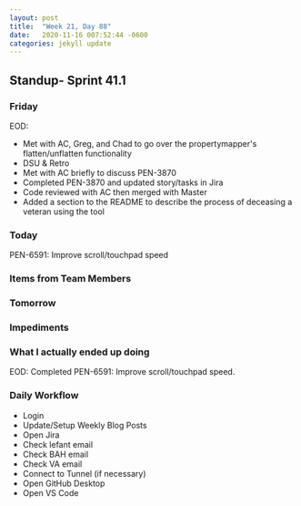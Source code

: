 ```yaml
---
layout: post
title:  "Week 21, Day 88"
date:   2020-11-16 007:52:44 -0600
categories: jekyll update
---
```


## Standup- Sprint 41.1
  
### Friday
EOD: 
* Met with AC, Greg, and Chad to go over the propertymapper's flatten/unflatten functionality 
* DSU & Retro 
* Met with AC briefly to discuss PEN-3870
* Completed PEN-3870 and updated story/tasks in Jira
* Code reviewed with AC then merged with Master
* Added a section to the README to describe the process of deceasing a veteran using the tool

### Today
PEN-6591: Improve scroll/touchpad speed

### Items from Team Members

### Tomorrow
 
### Impediments

### What I actually ended up doing
EOD: Completed PEN-6591: Improve scroll/touchpad speed. 

### Daily Workflow
* Login
* Update/Setup Weekly Blog Posts
* Open Jira
* Check lefant email
* Check BAH email
* Check VA email
* Connect to Tunnel (if necessary)
* Open GitHub Desktop
* Open VS Code

